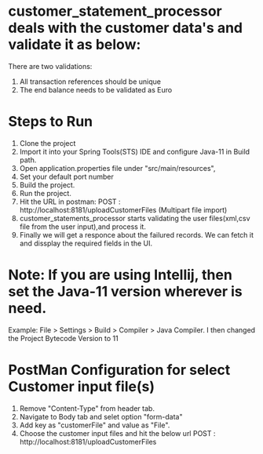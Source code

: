# customer_statement_processor deals with the customer data's and validate it as below:
There are two validations:
  1. All transaction references should be unique
  2. The end balance needs to be validated as Euro
  
  
# Steps to Run
 1. Clone the project
 2. Import it into your Spring Tools(STS) IDE and configure Java-11 in Build path.
 3. Open application.properties file under "src/main/resources",
 4. Set your default port number
 5. Build the project.
 6. Run the project.
 7. Hit the URL in postman: POST :  http://localhost:8181/uploadCustomerFiles   (Multipart file import)      
 8. customer_statements_processor starts validating the user files(xml,csv file from the user input),and 
     process it. 
 9. Finally we will get a responce about the failured records. We can fetch it and dissplay the required fields in the UI.
 
 # Note: If you are using  Intellij, then set the Java-11 version wherever is need.
 Example:
 	File > Settings > Build > Compiler > Java Compiler. I then changed the Project Bytecode Version to 11
	
# PostMan Configuration for select Customer input file(s)
1. Remove "Content-Type" from header tab.
2. Navigate to Body tab and selet option "form-data"
3. Add key as "customerFile" and value as "File".
4. Choose the customer input files and hit the below url
	POST :  http://localhost:8181/uploadCustomerFiles    

